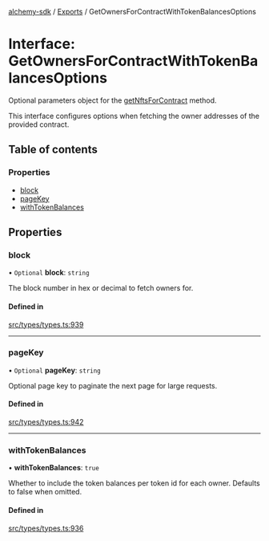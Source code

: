 [alchemy-sdk](../README.md) / [Exports](../modules.md) / GetOwnersForContractWithTokenBalancesOptions

# Interface: GetOwnersForContractWithTokenBalancesOptions

Optional parameters object for the [getNftsForContract](../classes/NftNamespace.md#getnftsforcontract) method.

This interface configures options when fetching the owner addresses of the
provided contract.

## Table of contents

### Properties

- [block](GetOwnersForContractWithTokenBalancesOptions.md#block)
- [pageKey](GetOwnersForContractWithTokenBalancesOptions.md#pagekey)
- [withTokenBalances](GetOwnersForContractWithTokenBalancesOptions.md#withtokenbalances)

## Properties

### block

• `Optional` **block**: `string`

The block number in hex or decimal to fetch owners for.

#### Defined in

[src/types/types.ts:939](https://github.com/alchemyplatform/alchemy-sdk-js/blob/5944626/src/types/types.ts#L939)

___

### pageKey

• `Optional` **pageKey**: `string`

Optional page key to paginate the next page for large requests.

#### Defined in

[src/types/types.ts:942](https://github.com/alchemyplatform/alchemy-sdk-js/blob/5944626/src/types/types.ts#L942)

___

### withTokenBalances

• **withTokenBalances**: ``true``

Whether to include the token balances per token id for each owner. Defaults
to false when omitted.

#### Defined in

[src/types/types.ts:936](https://github.com/alchemyplatform/alchemy-sdk-js/blob/5944626/src/types/types.ts#L936)
